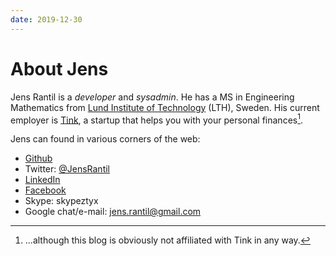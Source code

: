 ```yaml
---
date: 2019-12-30
---
```

About Jens
==========

Jens Rantil is a *developer* and *sysadmin*. He has a MS in Engineering
Mathematics from [Lund Institute of Technology](http://www.lth.se/english/)
(LTH), Sweden. His current employer is [Tink](http://www.tinkapp.com), a
startup that helps you with your personal finances[^1].

Jens can found in various corners of the web:

-   [Github](http://www.github.com/JensRantil)
-   Twitter: [@JensRantil](http://www.twitter.com/JensRantil)
-   [LinkedIn](http://www.linkedin.com/in/jensrantil)
-   [Facebook](http://www.facebook.com/jens.rantil)
-   Skype: skypeztyx
-   Google chat/e-mail: <jens.rantil@gmail.com>

[^1]: ...although this blog is obviously not affiliated with Tink in any
    way.
